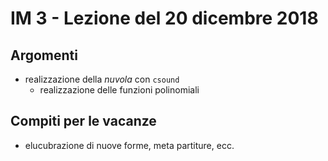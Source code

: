# IM 3 - Lezione del 20 dicembre 2018

## Argomenti

* realizzazione della *nuvola* con `csound`
  * realizzazione delle funzioni polinomiali

## Compiti per le vacanze

* elucubrazione di nuove forme, meta partiture, ecc.
